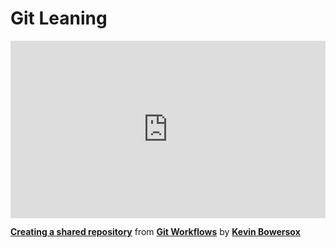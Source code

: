<h1>Git Leaning</h1>

<div style="position:relative;height:0;padding-bottom:56.25%"><iframe width="640" height="360" src="https://www.linkedin.com/learning/embed/git-workflows/creating-a-shared-repository?autoplay=true&claim=AQFQGcb4BKH35QAAAYFSCjdY5uRq15awcIlFZB3npfhsCRILg14vuQOM5ewLFbpYfzq1OtzKlzt-boCDJX-yw5sJH14B8ELhwT4KCKvvKCjhnuvne02OiSZFfBfNpTbA83KxMYL-ico2j5LaJ3vl1VsSJVsseOxkI9ABdJRELQJ11L-akNFSPsAE0lJFEXXIjKquMVv55INqvH-__18Azya4s1AeiLMRepQGNCO3NdATRrMReh3YAYFYDCbL6ktx-YybeSbICxKawRHErSm9EPWJJmrsFIEnLMPfDSUj0HO3Arajl7Yw_FmrBWYm2ZlA6yIVguncR4rIMrvbijM70_5C70hB4VnSGSOudP4fGwSCXJV3VLbAj9wKLAEGESNrJsQVfCjAyDBcvbXNW5T0Bo6j5Q-Cuol7rekBCzn5Lqc7xl-4cNTgB7DtoTiHuj66WhIZTL3MwF6mdejnotU_6QRS67daIw3TTk8M2fz7MdcAGiupyK6-bndcFM6yBmnG9w2ld2G7f-8RTyc_v9S1BwmFG5zyWhnuvuAEmaFCncS_E1O-MDnk8sXNUUSFJCW-RJ2OrdfvOD11QTnbt6CYoMRSlwlsvHwSJOsN8xffExpRmfM5J9gQqZr4ZEsTYXCjUsK4GVrUOscmOnKNkRNKWX84KuPrU6OLDwN1R2lhlLsa9FqXiJHOO8xTIeQfBHL48u1kCTSIYPZDUisVFozxOw5ltJoUBZhTkB-_tprUOWNPJWkXV1zWc0EB0dwvFwugehOcAGD8rJsBGdUYNTJnhIeGXRbMNbFUEvjs3gwmY5reZAptnjp5InPBIztIOyS_qe01cGxYf_mJ7FcQ1gVNOV628FMJmudmQGVO9WhlSyFPrQRPyXHJr4UbMy-6SU9l5EiAZSsrVbtLKKOtUCeEnQGKgthLNjzOkyh6vkO9uESzgJx6CDyXSbKUqe5HuQGBBinpQ52XN_n46KxjyNHfk5evVJGtw0OTKocLS22lyJlb_wt7XQJ07iuxQO7lBAKuLkGFINdjGQNGYnlLY20P5oFCyc2S4_e_F5D0qjqX_HTaKq7FbANR2fEy9A1Zo-b0Hydh2gRDlhPubAPnxbuR9N9TEAJAf9S3m9TnqDBgClPDzK9CsMj4y6JryHUWm3c7zMup196_EKrpvhcK_-XVon6CL2jD_R-5fA&lipi=urn%3Ali%3Apage%3Ad_learning_content%3BDaFmKca%2FR66mwifbkKG%2FHw%3D%3D&licu" mozallowfullscreen="true" webkitallowfullscreen="true" allowfullscreen="true" frameborder="0" style="position:absolute;width:100%;height:100%;left:0"></iframe></div><p><strong><a href="https://www.linkedin.com/learning/git-workflows/creating-a-shared-repository?trk=embed_lil">Creating a shared repository</a></strong> from <strong><a href="https://www.linkedin.com/learning/git-workflows?trk=embed_lil">Git Workflows</a></strong> by <strong><a href="https://www.linkedin.com/learning/instructors/kevin-bowersox?trk=embed_lil">Kevin Bowersox</a></strong></p>

